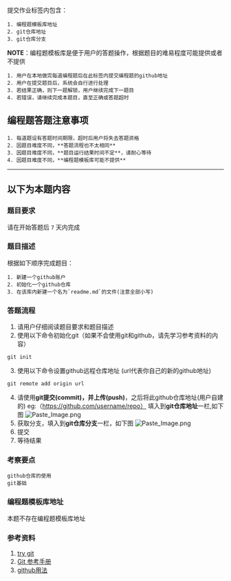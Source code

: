 

提交作业标签内包含：
```
1. 编程题模板库地址
2. git仓库地址
3. git仓库分支
```

**NOTE**：编程题模板库是便于用户的答题操作，根据题目的难易程度可能提供或者不提供
```
1. 用户在本地做完每道编程题后在此标签内提交编程题的github地址
2. 用户在提交题目后，系统会自行进行处理
3. 若结果正确，则下一题解锁，用户继续完成下一题目
4. 若错误，请继续完成本题目，直至正确或答题超时
```
## 编程题答题注意事项
```
1. 每道题设有答题时间期限，超时后用户将失去答题资格
2. 因题目难度不同，**答题流程也不太相同**
3. 因题目难度不同，**题目运行结果时间不定**，请耐心等待
4. 因题目难度不同，**编程题模板库可能不提供**
```
---
## 以下为本题内容

### 题目要求
请在开始答题后 `7` 天内完成
### 题目描述
根据如下顺序完成题目：
```
1. 新建一个github账户
2. 初始化一个github仓库
3. 在该库内新建一个名为`readme.md`的文件(注意全部小写)
```
### 答题流程
1. 请用户仔细阅读题目要求和题目描述
2. 使用以下命令初始化git（如果不会使用git和github，请先学习参考资料的内容）
```
git init
```
3. 使用以下命令设置github远程仓库地址 (url代表你自己的新的github地址)
```
git remote add origin url
```
4. 请使用**git提交(commit)，**并**上传(push)**，之后将此github仓库地址(用户自建的) eg:（https://github.com/username/repo） 填入到**git仓库地址**一栏,如下图
![Paste_Image.png](http://upload-images.jianshu.io/upload_images/1940198-65c25cb8279f99c8.png?imageMogr2/auto-orient/strip%7CimageView2/2/w/1240)
5. 获取分支，填入到**git仓库分支**一栏，如下图
![Paste_Image.png](http://upload-images.jianshu.io/upload_images/1940198-704627e4b73e302b.png?imageMogr2/auto-orient/strip%7CimageView2/2/w/1240)
6. 提交
7. 等待结果

### 考察要点
```
github仓库的使用
git基础
```
### 编程题模板库地址
本题不存在编程题模板库地址
### 参考资料

1. [try git](https://try.github.io/levels/1/challenges/1)
2. [Git 参考手册](http://gitref.org/zh/index.html)
3. [github用法](https://guides.github.com/activities/hello-world/)
